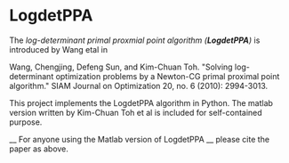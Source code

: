 # LogdetPPA

The _log-determinant primal proxmial point algorithm (__LogdetPPA__)_ is introduced by Wang etal in 

Wang, Chengjing, Defeng Sun, and Kim-Chuan Toh. "Solving log-determinant optimization problems by a Newton-CG primal proximal point algorithm." SIAM Journal on Optimization 20, no. 6 (2010): 2994-3013.

This project implements the LogdetPPA algorithm in Python. The matlab version written by Kim-Chuan Toh et al is included for self-contained purpose. 

__ For anyone using the Matlab version of LogdetPPA __ please cite the paper as above. 
